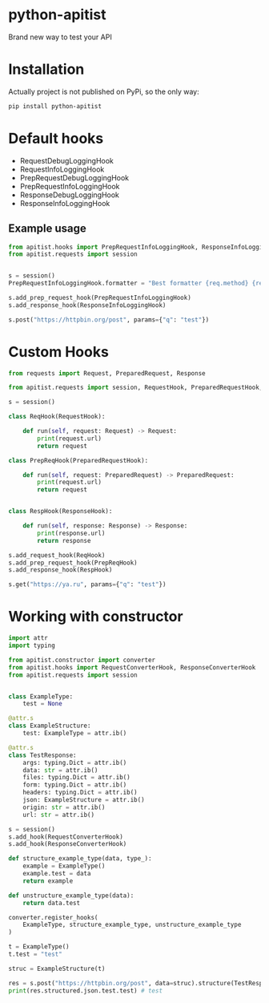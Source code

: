 # python-apitist

Brand new way to test your API

# Installation

Actually project is not published on PyPi,
so the only way:
```bash
pip install python-apitist
```

# Default hooks

- RequestDebugLoggingHook
- RequestInfoLoggingHook
- PrepRequestDebugLoggingHook
- PrepRequestInfoLoggingHook
- ResponseDebugLoggingHook
- ResponseInfoLoggingHook

## Example usage

```python
from apitist.hooks import PrepRequestInfoLoggingHook, ResponseInfoLoggingHook
from apitist.requests import session


s = session()
PrepRequestInfoLoggingHook.formatter = "Best formatter {req.method} {req.url}"

s.add_prep_request_hook(PrepRequestInfoLoggingHook)
s.add_response_hook(ResponseInfoLoggingHook)

s.post("https://httpbin.org/post", params={"q": "test"})
```

# Custom Hooks

```python
from requests import Request, PreparedRequest, Response

from apitist.requests import session, RequestHook, PreparedRequestHook, ResponseHook

s = session()

class ReqHook(RequestHook):

    def run(self, request: Request) -> Request:
        print(request.url)
        return request

class PrepReqHook(PreparedRequestHook):

    def run(self, request: PreparedRequest) -> PreparedRequest:
        print(request.url)
        return request


class RespHook(ResponseHook):

    def run(self, response: Response) -> Response:
        print(response.url)
        return response

s.add_request_hook(ReqHook)
s.add_prep_request_hook(PrepReqHook)
s.add_response_hook(RespHook)

s.get("https://ya.ru", params={"q": "test"})
```

# Working with constructor

```python
import attr
import typing

from apitist.constructor import converter
from apitist.hooks import RequestConverterHook, ResponseConverterHook
from apitist.requests import session


class ExampleType:
    test = None

@attr.s
class ExampleStructure:
    test: ExampleType = attr.ib()

@attr.s
class TestResponse:
    args: typing.Dict = attr.ib()
    data: str = attr.ib()
    files: typing.Dict = attr.ib()
    form: typing.Dict = attr.ib()
    headers: typing.Dict = attr.ib()
    json: ExampleStructure = attr.ib()
    origin: str = attr.ib()
    url: str = attr.ib()

s = session()
s.add_hook(RequestConverterHook)
s.add_hook(ResponseConverterHook)

def structure_example_type(data, type_):
    example = ExampleType()
    example.test = data
    return example

def unstructure_example_type(data):
    return data.test

converter.register_hooks(
    ExampleType, structure_example_type, unstructure_example_type
)

t = ExampleType()
t.test = "test"

struc = ExampleStructure(t)

res = s.post("https://httpbin.org/post", data=struc).structure(TestResponse)
print(res.structured.json.test.test) # test
```
